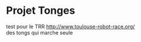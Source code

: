 # Projet Tonges
test pour le TRR http://www.toulouse-robot-race.org/ <br>
des tongs qui marche seule 
